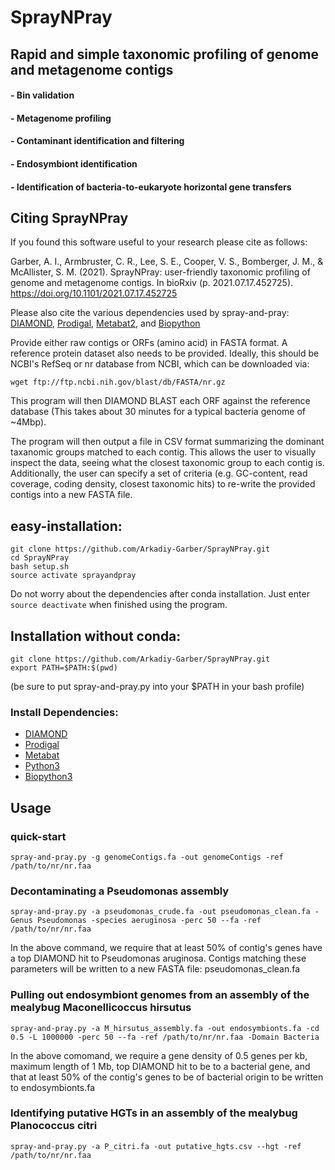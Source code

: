 # SprayNPray
## Rapid and simple taxonomic profiling of genome and metagenome contigs 
#### - Bin validation
#### - Metagenome profiling
#### - Contaminant identification and filtering
#### - Endosymbiont identification
#### - Identification of bacteria-to-eukaryote horizontal gene transfers

## Citing SprayNPray
If you found this software useful to your research please cite as follows:

Garber, A. I., Armbruster, C. R., Lee, S. E., Cooper, V. S., Bomberger, J. M., & McAllister, S. M. (2021). SprayNPray: user-friendly taxonomic profiling of genome and metagenome contigs. In bioRxiv (p. 2021.07.17.452725). https://doi.org/10.1101/2021.07.17.452725

Please also cite the various dependencies used by spray-and-pray: [DIAMOND](https://pubmed.ncbi.nlm.nih.gov/25402007/), [Prodigal](https://www.ncbi.nlm.nih.gov/pmc/articles/PMC2848648/), [Metabat2](https://www.ncbi.nlm.nih.gov/pmc/articles/PMC6662567/), and [Biopython](https://biopython.org/)


Provide either raw contigs or ORFs (amino acid) in FASTA format.
A reference protein dataset also needs to be provided. Ideally, this should be NCBI's RefSeq or nr database from NCBI, 
which can be downloaded via:
    
    wget ftp://ftp.ncbi.nih.gov/blast/db/FASTA/nr.gz

This program will then DIAMOND BLAST each ORF against the reference database
(This takes about 30 minutes for a typical bacteria genome of ~4Mbp).

The program will then output a file in CSV format summarizing the dominant taxanomic groups matched to each contig.
This allows the user to visually inspect the data, seeing what the closest taxonomic group to each contig is.
Additionally, the user can specify a set of criteria (e.g. GC-content, read coverage, coding density, closest taxonomic hits) to re-write the provided contigs into a new FASTA file.


## easy-installation:
  
    git clone https://github.com/Arkadiy-Garber/SprayNPray.git
    cd SprayNPray
    bash setup.sh
    source activate sprayandpray

Do not worry about the dependencies after conda installation. Just enter `source deactivate` when finished using the program.


## Installation without conda:

    git clone https://github.com/Arkadiy-Garber/SprayNPray.git
    export PATH=$PATH:$(pwd)

(be sure to put spray-and-pray.py into your $PATH in your bash profile)

### Install Dependencies:

* [DIAMOND](https://github.com/bbuchfink/diamond)
* [Prodigal](https://github.com/hyattpd/Prodigal)
* [Metabat](https://bitbucket.org/berkeleylab/metabat)
* [Python3](https://www.python.org/download/releases/3.0/)
* [Biopython3](https://biopython.org/)


## Usage

### quick-start

    spray-and-pray.py -g genomeContigs.fa -out genomeContigs -ref /path/to/nr/nr.faa

### Decontaminating a Pseudomonas assembly

    spray-and-pray.py -a pseudomonas_crude.fa -out pseudomonas_clean.fa -Genus Pseudomonas -species aeruginosa -perc 50 --fa -ref /path/to/nr/nr.faa

In the above command, we require that at least 50% of contig's genes have a top DIAMOND hit to Pseudomonas aruginosa. Contigs matching these parameters will be written to a new FASTA file: pseudomonas_clean.fa


### Pulling out endosymbiont genomes from an assembly of the mealybug Maconellicoccus hirsutus

    spray-and-pray.py -a M_hirsutus_assembly.fa -out endosymbionts.fa -cd 0.5 -L 1000000 -perc 50 --fa -ref /path/to/nr/nr.faa -Domain Bacteria

In the above comomand, we require a gene density of 0.5 genes per kb, maximum length of 1 Mb, top DIAMOND hit to be to a bacterial gene, and that at least 50% of the contig's genes to be of bacterial origin to be written to endosymbionts.fa


### Identifying putative HGTs in an assembly of the mealybug Planococcus citri

    spray-and-pray.py -a P_citri.fa -out putative_hgts.csv --hgt -ref /path/to/nr/nr.faa


